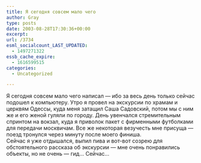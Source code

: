 ```yaml
---
title: Я сегодня совсем мало чего
author: Gray
type: posts
date: 2003-08-28T17:30:36+00:00
excerpt:
url: /3734
esml_socialcount_LAST_UPDATED:
  - 1497271322
essb_cache_expire:
  - 1616599515
categories:
  - Uncategorized

---
```








Я сегодня совсем мало чего написал &#8212; ибо за весь день только сейчас подошел к компьютеру. Утро я провел на экскурсии по храмам и церквям Одессы, куда меня затащил Саша Садовский, потом мы с ним же и его женой гуляли по городу. День увенчался стремительным спринтом на вокзал, куда я приволок пакет с фирменными футболками для передачи москвичам. Все же некоторая везучесть мне присуща &#8212; поезд тронулся через минуту после моего финиша.  
Сейчас я уже отдышался, выпил пива и вот-вот созрею для обстоятельного рассказа об экскурсии &#8212; мне очень понравились объекты, но не очень &#8212; гид&#8230; Сейчас&#8230;